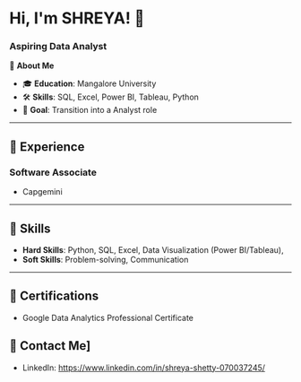 # Hi, I'm SHREYA! 👋  
### Aspiring Data Analyst  

🌟 **About Me**  
- 🎓 **Education**: Mangalore University 
- 🛠️ **Skills**: SQL, Excel, Power BI, Tableau, Python  
- 🎯 **Goal**: Transition into a Analyst role

---

## 💼 **Experience**
### Software Associate
- Capgemini

---

## 🧠 **Skills**
- **Hard Skills**: Python, SQL, Excel, Data Visualization (Power BI/Tableau),   
- **Soft Skills**: Problem-solving, Communication  
 

---

## 📜 **Certifications**
- Google Data Analytics Professional Certificate  


## 📧 **Contact Me**]  
- LinkedIn: https://www.linkedin.com/in/shreya-shetty-070037245/   

